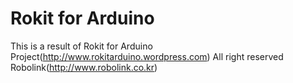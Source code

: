 Rokit for Arduino
============

This is a result of Rokit for Arduino Project(http://www.rokitarduino.wordpress.com)
All right reserved Robolink(http://www.robolink.co.kr)
